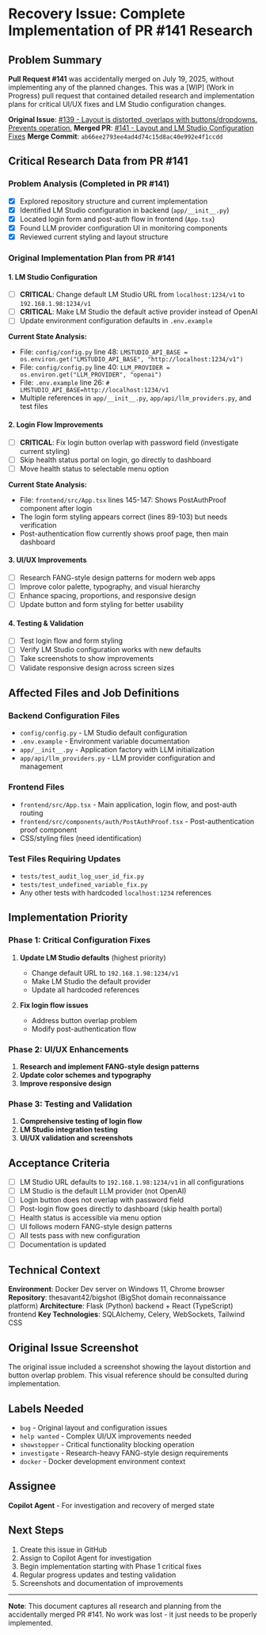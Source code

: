 # Recovery Issue: Complete Implementation of PR #141 Research

## Problem Summary
**Pull Request #141** was accidentally merged on July 19, 2025, without implementing any of the planned changes. This was a [WIP] (Work in Progress) pull request that contained detailed research and implementation plans for critical UI/UX fixes and LM Studio configuration changes.

**Original Issue**: [#139 - Layout is distorted, overlaps with buttons/dropdowns. Prevents operation.](https://github.com/thesavant42/bigshot/issues/139)
**Merged PR**: [#141 - Layout and LM Studio Configuration Fixes](https://github.com/thesavant42/bigshot/pull/141)
**Merge Commit**: `ab66ee2793ee4ad4d74c15d8ac40e992e4f1ccdd`

## Critical Research Data from PR #141

### Problem Analysis (Completed in PR #141)
- [x] Explored repository structure and current implementation
- [x] Identified LM Studio configuration in backend (`app/__init__.py`) 
- [x] Located login form and post-auth flow in frontend (`App.tsx`)
- [x] Found LLM provider configuration UI in monitoring components
- [x] Reviewed current styling and layout structure

### Original Implementation Plan from PR #141

#### 1. LM Studio Configuration
- [ ] **CRITICAL**: Change default LM Studio URL from `localhost:1234/v1` to `192.168.1.98:1234/v1`
- [ ] **CRITICAL**: Make LM Studio the default active provider instead of OpenAI
- [ ] Update environment configuration defaults in `.env.example`

**Current State Analysis:**
- File: `config/config.py` line 48: `LMSTUDIO_API_BASE = os.environ.get("LMSTUDIO_API_BASE", "http://localhost:1234/v1")`
- File: `config/config.py` line 40: `LLM_PROVIDER = os.environ.get("LLM_PROVIDER", "openai")`
- File: `.env.example` line 26: `# LMSTUDIO_API_BASE=http://localhost:1234/v1`
- Multiple references in `app/__init__.py`, `app/api/llm_providers.py`, and test files

#### 2. Login Flow Improvements  
- [ ] **CRITICAL**: Fix login button overlap with password field (investigate current styling)
- [ ] Skip health status portal on login, go directly to dashboard
- [ ] Move health status to selectable menu option

**Current State Analysis:**
- File: `frontend/src/App.tsx` lines 145-147: Shows PostAuthProof component after login
- The login form styling appears correct (lines 89-103) but needs verification
- Post-authentication flow currently shows proof page, then main dashboard

#### 3. UI/UX Improvements
- [ ] Research FANG-style design patterns for modern web apps
- [ ] Improve color palette, typography, and visual hierarchy
- [ ] Enhance spacing, proportions, and responsive design
- [ ] Update button and form styling for better usability

#### 4. Testing & Validation
- [ ] Test login flow and form styling
- [ ] Verify LM Studio configuration works with new defaults
- [ ] Take screenshots to show improvements
- [ ] Validate responsive design across screen sizes

## Affected Files and Job Definitions

### Backend Configuration Files
- `config/config.py` - LM Studio default configuration
- `.env.example` - Environment variable documentation
- `app/__init__.py` - Application factory with LLM initialization
- `app/api/llm_providers.py` - LLM provider configuration and management

### Frontend Files
- `frontend/src/App.tsx` - Main application, login flow, and post-auth routing
- `frontend/src/components/auth/PostAuthProof.tsx` - Post-authentication proof component
- CSS/styling files (need identification)

### Test Files Requiring Updates
- `tests/test_audit_log_user_id_fix.py`
- `tests/test_undefined_variable_fix.py`
- Any other tests with hardcoded `localhost:1234` references

## Implementation Priority

### Phase 1: Critical Configuration Fixes
1. **Update LM Studio defaults** (highest priority)
   - Change default URL to `192.168.1.98:1234/v1`
   - Make LM Studio the default provider
   - Update all hardcoded references

2. **Fix login flow issues**
   - Address button overlap problem
   - Modify post-authentication flow

### Phase 2: UI/UX Enhancements
1. **Research and implement FANG-style design patterns**
2. **Update color schemes and typography**
3. **Improve responsive design**

### Phase 3: Testing and Validation
1. **Comprehensive testing of login flow**
2. **LM Studio integration testing**
3. **UI/UX validation and screenshots**

## Acceptance Criteria

- [ ] LM Studio URL defaults to `192.168.1.98:1234/v1` in all configurations
- [ ] LM Studio is the default LLM provider (not OpenAI)
- [ ] Login button does not overlap with password field
- [ ] Post-login flow goes directly to dashboard (skip health portal)
- [ ] Health status is accessible via menu option
- [ ] UI follows modern FANG-style design patterns
- [ ] All tests pass with new configuration
- [ ] Documentation is updated

## Technical Context

**Environment**: Docker Dev server on Windows 11, Chrome browser
**Repository**: thesavant42/bigshot (BigShot domain reconnaissance platform)
**Architecture**: Flask (Python) backend + React (TypeScript) frontend
**Key Technologies**: SQLAlchemy, Celery, WebSockets, Tailwind CSS

## Original Issue Screenshot
The original issue included a screenshot showing the layout distortion and button overlap problem. This visual reference should be consulted during implementation.

## Labels Needed
- `bug` - Original layout and configuration issues
- `help wanted` - Complex UI/UX improvements needed
- `showstopper` - Critical functionality blocking operation
- `investigate` - Research-heavy FANG-style design requirements
- `docker` - Docker development environment context

## Assignee
**Copilot Agent** - For investigation and recovery of merged state

## Next Steps
1. Create this issue in GitHub
2. Assign to Copilot Agent for investigation
3. Begin implementation starting with Phase 1 critical fixes
4. Regular progress updates and testing validation
5. Screenshots and documentation of improvements

---
**Note**: This document captures all research and planning from the accidentally merged PR #141. No work was lost - it just needs to be properly implemented.